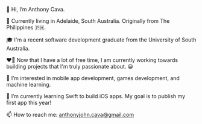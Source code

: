 👋 Hi, I’m Anthony Cava.

📍 Currently living in Adelaide, South Australia. Originally from The Philippines 🇵🇭.

🎓 I'm a recent software development graduate from the University of South Australia.

❤️‍🔥 Now that I have a lot of free time, I am currently working towards building projects that I'm truly passionate about. 😀

👀 I’m interested in mobile app development, games development, and machine learning.

🌱 I’m currently learning Swift to build iOS apps. My goal is to publish my first app this year!

📫 How to reach me: anthonyjohn.cava@gmail.com
